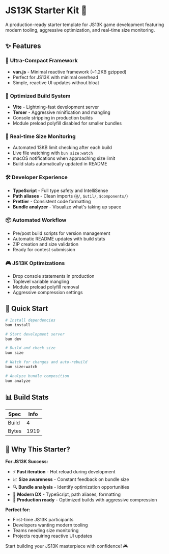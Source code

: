 # JS13K Starter Kit 🚀

A production-ready starter template for JS13K game development featuring modern tooling, aggressive optimization, and real-time size monitoring.

## ✨ Features

### 🎯 **Ultra-Compact Framework**
- **van.js** - Minimal reactive framework (~1.2KB gzipped)
- Perfect for JS13K with minimal overhead
- Simple, reactive UI updates without bloat

### 🔧 **Optimized Build System**
- **Vite** - Lightning-fast development server
- **Terser** - Aggressive minification and mangling
- Console stripping in production builds
- Module preload polyfill disabled for smaller bundles

### 📏 **Real-time Size Monitoring**
- Automated 13KB limit checking after each build
- Live file watching with `bun size:watch`
- macOS notifications when approaching size limit
- Build stats automatically updated in README

### 🛠️ **Developer Experience**
- **TypeScript** - Full type safety and IntelliSense
- **Path aliases** - Clean imports (`@/`, `$util/`, `$components/`)
- **Prettier** - Consistent code formatting
- **Bundle analyzer** - Visualize what's taking up space

### 📦 **Automated Workflow**
- Pre/post build scripts for version management
- Automatic README updates with build stats
- ZIP creation and size validation
- Ready for contest submission

### 🎮 **JS13K Optimizations**
- Drop console statements in production
- Toplevel variable mangling
- Module preload polyfill removal
- Aggressive compression settings

## 🚀 Quick Start

```bash
# Install dependencies
bun install

# Start development server
bun dev

# Build and check size
bun size

# Watch for changes and auto-rebuild
bun size:watch

# Analyze bundle composition
bun analyze
```

## 📊 Build Stats

| Spec  | Info                |
| ----- | ------------------- |
| Build | <!-- BUILD -->4     |
| Bytes | <!-- BYTES -->1919 |

## 🎯 Why This Starter?

**For JS13K Success:**
- ⚡ **Fast iteration** - Hot reload during development
- 📈 **Size awareness** - Constant feedback on bundle size
- 🔍 **Bundle analysis** - Identify optimization opportunities
- 🎨 **Modern DX** - TypeScript, path aliases, formatting
- 📱 **Production ready** - Optimized builds with aggressive compression

**Perfect for:**
- First-time JS13K participants
- Developers wanting modern tooling
- Teams needing size monitoring
- Projects requiring reactive UI updates

Start building your JS13K masterpiece with confidence! 🎮


